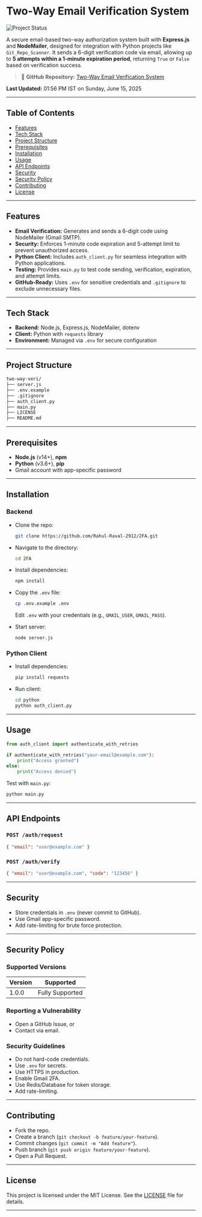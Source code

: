 # Two-Way Email Verification System

![Project Status](https://img.shields.io/badge/status-active-brightgreen.svg)

A secure email-based two-way authorization system built with **Express.js** and **NodeMailer**, designed for integration with Python projects like `Git_Repo_Scanner`. It sends a 6-digit verification code via email, allowing up to **5 attempts within a 1-minute expiration period**, returning `True` or `False` based on verification success.

> 🔗 **GitHub Repository:** [Two-Way Email Verification System](https://github.com/Rahul-Raval-2912/2FA)

**Last Updated:** 01:56 PM IST on Sunday, June 15, 2025

---

## Table of Contents

- [Features](#features)
- [Tech Stack](#tech-stack)
- [Project Structure](#project-structure)
- [Prerequisites](#prerequisites)
- [Installation](#installation)
- [Usage](#usage)
- [API Endpoints](#api-endpoints)
- [Security](#security)
- [Security Policy](#security-policy)
- [Contributing](#contributing)
- [License](#license)

---

## Features

- **Email Verification:** Generates and sends a 6-digit code using NodeMailer (Gmail SMTP).
- **Security:** Enforces 1-minute code expiration and 5-attempt limit to prevent unauthorized access.
- **Python Client:** Includes `auth_client.py` for seamless integration with Python applications.
- **Testing:** Provides `main.py` to test code sending, verification, expiration, and attempt limits.
- **GitHub-Ready:** Uses `.env` for sensitive credentials and `.gitignore` to exclude unnecessary files.

---

## Tech Stack

- **Backend:** Node.js, Express.js, NodeMailer, dotenv
- **Client:** Python with `requests` library
- **Environment:** Managed via `.env` for secure configuration

---

## Project Structure

```bash
two-way-veri/
├── server.js           
├── .env.example        
├── .gitignore              
├── auth_client.py      
├── main.py
├── LICENSE
├── README.md           
```

---

## Prerequisites

- **Node.js** (v14+), **npm**
- **Python** (v3.6+), **pip**
- Gmail account with app-specific password

---

## Installation

### Backend

- Clone the repo:

  ```bash
  git clone https://github.com/Rahul-Raval-2912/2FA.git
  ```
- Navigate to the directory:

  ```bash
  cd 2FA
  ```
- Install dependencies:

  ```bash
  npm install
  ```
- Copy the `.env` file:

  ```bash
  cp .env.example .env
  ```

  Edit `.env` with your credentials (e.g., `GMAIL_USER`, `GMAIL_PASS`).
- Start server:

  ```bash
  node server.js
  ```

### Python Client

- Install dependencies:

  ```bash
  pip install requests
  ```
- Run client:

  ```bash
  cd python
  python auth_client.py
  ```

---

## Usage

```python
from auth_client import authenticate_with_retries

if authenticate_with_retries("your-email@example.com"):
    print("Access granted")
else:
    print("Access denied")
```

Test with `main.py`:

```bash
python main.py
```

---

## API Endpoints

### `POST /auth/request`

```json
{ "email": "user@example.com" }
```

### `POST /auth/verify`

```json
{ "email": "user@example.com", "code": "123456" }
```

---

## Security

- Store credentials in `.env` (never commit to GitHub).
- Use Gmail app-specific password.
- Add rate-limiting for brute force protection.

---

## Security Policy

### Supported Versions

| Version | Supported        |
|---------|------------------|
| 1.0.0   | Fully Supported  |

### Reporting a Vulnerability

- Open a GitHub Issue, or
- Contact via email.

### Security Guidelines

- Do not hard-code credentials.
- Use `.env` for secrets.
- Use HTTPS in production.
- Enable Gmail 2FA.
- Use Redis/Database for token storage.
- Add rate-limiting.

---

## Contributing

- Fork the repo.
- Create a branch (`git checkout -b feature/your-feature`).
- Commit changes (`git commit -m "Add feature"`).
- Push branch (`git push origin feature/your-feature`).
- Open a Pull Request.

---

## License

This project is licensed under the MIT License. See the [LICENSE](LICENSE.markdown) file for details.

---
